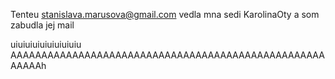 Tenteu stanislava.marusova@gmail.com
vedla mna sedi KarolinaOty a som zabudla jej mail

uiuiuiuiuiuiuiuiuiu AAAAAAAAAAAAAAAAAAAAAAAAAAAAAAAAAAAAAAAAAAAAAAAAAAAAAAAAh

